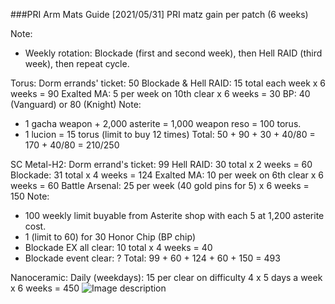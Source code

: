 ###PRI Arm Mats Guide
[2021/05/31] PRI matz gain per patch (6 weeks)

Note:
- Weekly rotation: Blockade (first and second week), then Hell RAID (third week), then repeat cycle.

Torus:
Dorm errands' ticket: 50
Blockade & Hell RAID: 15 total each week x 6 weeks = 90
Exalted MA: 5 per week on 10th clear x 6 weeks = 30
BP: 40 (Vanguard) or 80 (Knight)
Note:
- 1 gacha weapon + 2,000 asterite = 1,000 weapon reso = 100 torus.
- 1 lucion = 15 torus (limit to buy 12 times)
Total: 50 + 90 + 30 + 40/80 = 170 + 40/80 = 210/250

SC Metal-H2:
Dorm errand's ticket: 99
Hell RAID: 30 total x 2 weeks = 60
Blockade: 31 total x 4 weeks = 124
Exalted MA: 10 per week on 6th clear x 6 weeks = 60
Battle Arsenal: 25 per week (40 gold pins for 5) x 6 weeks = 150
Note:
- 100 weekly limit buyable from Asterite shop with each 5 at 1,200 asterite cost.
- 1 (limit to 60) for 30 Honor Chip (BP chip)
- Blockade EX all clear: 10 total x 4 weeks = 40
- Blockade event clear: ?
Total: 99 + 60 + 124 + 60 + 150 = 493

Nanoceramic:
Daily (weekdays): 15 per clear on difficulty 4 x 5 days a week x 6 weeks = 450 
![Image description](https://files.catbox.moe/53306i.png)